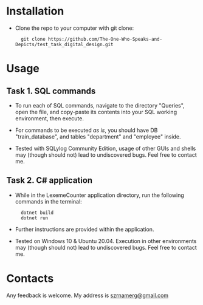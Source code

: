# Installation

* Clone the repo to your computer with git clone:
	
		git clone https://github.com/The-One-Who-Speaks-and-Depicts/test_task_digital_design.git

# Usage

## Task 1. SQL commands

* To run each of SQL commands, navigate to the directory "Queries", open the file, and copy-paste its contents into your SQL working environment, then execute.

* For commands to be executed *as is*, you should have DB "train_database", and tables "department" and "employee" inside.

* Tested with SQLylog Community Edition, usage of other GUIs and shells may (though should not) lead to undiscovered bugs. Feel free to contact me.

## Task 2. C# application

* While in the LexemeCounter application directory, run the following commands in the terminal:

		dotnet build
		dotnet run

* Further instructions are provided within the application.

* Tested on Windows 10 & Ubuntu 20.04. Execution in other environments may (though should not) lead to undiscovered bugs. Feel free to contact me.

# Contacts

Any feedback is welcome. My address is szrnamerg@gmail.com